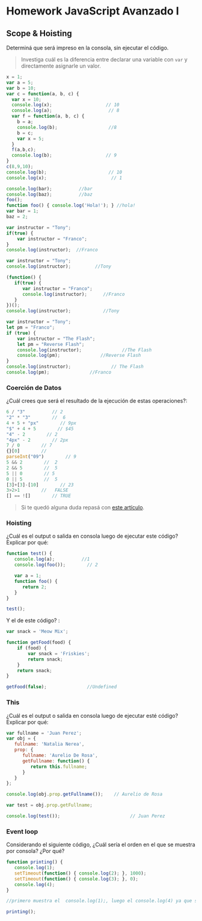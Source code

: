 
# Homework JavaScript Avanzado I

## Scope & Hoisting

Determiná que será impreso en la consola, sin ejecutar el código.

> Investiga cuál es la diferencia entre declarar una variable con `var` y directamente asignarle un valor.

```javascript
x = 1;
var a = 5;
var b = 10;
var c = function(a, b, c) {
  var x = 10;
  console.log(x);                    // 10
  console.log(a);                     // 8
  var f = function(a, b, c) {
    b = a;
    console.log(b);                   //8
    b = c;                     
    var x = 5;
  }
  f(a,b,c);
  console.log(b);                    // 9
}
c(8,9,10);
console.log(b);                       // 10 
console.log(x);                        // 1
```

```javascript
console.log(bar);          //bar
console.log(baz);          //baz
foo();
function foo() { console.log('Hola!'); } //hola!
var bar = 1;
baz = 2;
```

```javascript
var instructor = "Tony";
if(true) {
    var instructor = "Franco";
}
console.log(instructor);  //Franco
```

```javascript
var instructor = "Tony";
console.log(instructor);         //Tony

(function() {
   if(true) {
      var instructor = "Franco";
      console.log(instructor);      //Franco
   }
})();
console.log(instructor);            //Tony
```

```javascript
var instructor = "Tony";
let pm = "Franco";
if (true) {
    var instructor = "The Flash";
    let pm = "Reverse Flash";
    console.log(instructor);               //The Flash
    console.log(pm);               //Reverse Flash
}
console.log(instructor);               // The Flash
console.log(pm);               //Franco
```
### Coerción de Datos

¿Cuál crees que será el resultado de la ejecución de estas operaciones?:

```javascript
6 / "3"          // 2
"2" * "3"        //  6
4 + 5 + "px"        // 9px
"$" + 4 + 5        // $45
"4" - 2        // 2
"4px" - 2        // 2px
7 / 0        // 7
{}[0]        // 
parseInt("09")        // 9
5 && 2        //  2
2 && 5        //  5
5 || 0        // 5
0 || 5        //  5
[3]+[3]-[10]        // 23
3>2>1        //   FALSE 
[] == ![]        // TRUE
```

> Si te quedó alguna duda repasá con [este artículo](http://javascript.info/tutorial/object-conversion).


### Hoisting

¿Cuál es el output o salida en consola luego de ejecutar este código? Explicar por qué:

```javascript
function test() {
   console.log(a);          //1
   console.log(foo());        // 2

   var a = 1;
   function foo() {
      return 2;
   }
}

test();
```

Y el de este código? :

```javascript
var snack = 'Meow Mix';

function getFood(food) {
    if (food) {
        var snack = 'Friskies';
        return snack;
    }
    return snack;
}

getFood(false);               //Undefined
```


### This

¿Cuál es el output o salida en consola luego de ejecutar esté código? Explicar por qué:

```javascript
var fullname = 'Juan Perez';
var obj = {
   fullname: 'Natalia Nerea',
   prop: {
      fullname: 'Aurelio De Rosa',
      getFullname: function() {
         return this.fullname;
      }
   }
};

console.log(obj.prop.getFullname());    // Aurelio de Rosa

var test = obj.prop.getFullname;

console.log(test());                          // Juan Perez
```

### Event loop

Considerando el siguiente código, ¿Cuál sería el orden en el que se muestra por consola? ¿Por qué?

```javascript
function printing() {
   console.log(1);
   setTimeout(function() { console.log(2); }, 1000);
   setTimeout(function() { console.log(3); }, 0);
   console.log(4);
}

//primero muestra el  console.log(1);, luego el console.log(4) ya que son SINCRONAS y luego el 3 y el 2 q son Asincronas, primero el 3 porque esta definido con menos tiempo que el 2

printing();
```
